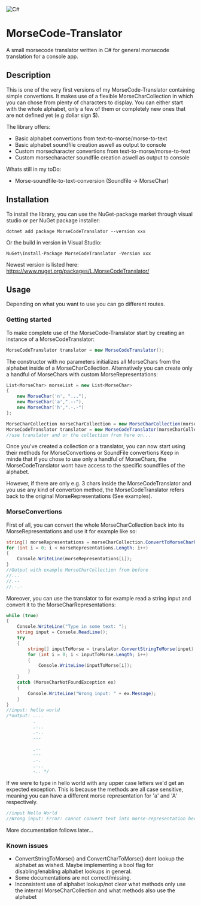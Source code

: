 ![C#](https://img.shields.io/badge/c%23-%23239120.svg?style=for-the-badge&logo=csharp&logoColor=white)

# MorseCode-Translator
A small morsecode translator written in C# for general morsecode translation for a console app.

## Description
This is one of the very first versions of my MorseCode-Translator containing simple convertions.
It makes use of a flexible MorseCharCollection in which you can chose from plenty of characters to display.
You can either start with the whole alphabet, only a few of them or completely new ones that are not defined yet (e.g dollar sign $).

The library offers:
- Basic alphabet convertions from text-to-morse/morse-to-text
- Basic alphabet soundfile creation aswell as output to console
- Custom morsecharacter convertions from text-to-morse/morse-to-text
- Custom morsecharacter soundfile creation aswell as output to console

Whats still in my toDo:
+ Morse-soundfile-to-text-conversion (Soundfile -> MorseChar)

## Installation
To install the library, you can use the NuGet-package market through visual studio or per NuGet package installer:
```console
dotnet add package MorseCodeTranslator --version xxx
```
Or the build in version in Visual Studio:
```console
NuGet\Install-Package MorseCodeTranslator -Version xxx
```
Newest version is listed here: https://www.nuget.org/packages/L.MorseCodeTranslator/
## Usage
Depending on what you want to use you can go different routes. 

### Getting started
To make complete use of the MorseCode-Translator start by creating an instance of a MorseCodeTranslator:
```csharp
MorseCodeTranslator translator = new MorseCodeTranslator();
```
The constructor with no parameters initializes all MorseChars from the alphabet inside of a MorseCharCollection.
Alternatively you can create only a handful of MorseChars with custom MorseRepresentations:
```csharp
List<MorseChar> morseList = new List<MorseChar>
{
    new MorseChar('n', "..."),
    new MorseChar('a',".--"),
    new MorseChar('h',".-.-")
};

MorseCharCollection morseCharCollection = new MorseCharCollection(morseList);
MorseCodeTranslator translator = new MorseCodeTranslator(morseCharCollection);
//use translator and or the collection from here on...
```
Once you've created a collection or a translator, you can now start using their methods for MorseConvertions or SoundFile convertions
Keep in minde that if you chose to use only a handful of MorseChars, the MorseCodeTranslator wont have access to the specific soundfiles of the alphabet.

However, if there are only e.g. 3 chars inside the MorseCodeTranslator and you use any kind of convertion method, the MorseCodeTranslator refers back to the original MorseRepresentations (See examples).

### MorseConvertions
First of all, you can convert the whole MorseCharCollection back into its MorseRepresentations and use it for example like so:
```csharp
string[] morseRepresentations = morseCharCollection.ConvertToMorseCharRepresentation();
for (int i = 0; i < morseRepresentations.Length; i++)
{
    Console.WriteLine(morseRepresentations[i]);
}	
//Output with example MorseCharCollection from before
//...
//.--
//.-.-
```
Moreover, you can use the translator to for example read a string input and convert it to the MorseCharRepresentations:
```csharp
while (true)
{
    Console.WriteLine("Type in some text: ");
    string input = Console.ReadLine();
    try
    {
        string[] inputToMorse = translator.ConvertStringToMorse(input);
        for (int i = 0; i < inputToMorse.Length; i++)
        {
            Console.WriteLine(inputToMorse[i]);
        }
    }
    catch (MorseCharNotFoundException ex)
    {
        Console.WriteLine("Wrong input: " + ex.Message);
    }
}
//input: hello world
/*output: ....
          .
          .-..
          .-..
          ---
        
          .--
          ---
          .-.
          .-..
          -.. */
```
If we were to type in hello world with any upper case letters we'd get an expected exception. This is because the methods are all case sensitive, meaning you can have a different morse representation for 'a' and 'A' respectively.
```csharp
//input Hello World
//Wrong input: Error: cannot convert text into morse-representation because there are characters that were not defined yet
```

More documentation follows later...

### Known issues
- ConvertStringToMorse() and ConvertCharToMorse() dont lookup the alphabet as wished. Maybe implementing a bool flag for disabling/enabling alphabet lookups in general.
- Some documentations are not correct/missing.
- Inconsistent use of alphabet lookup/not clear what methods only use the internal MorseCharCollection and what methods also use the alphabet
 
